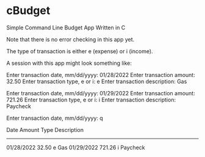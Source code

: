 # cBudget

Simple Command Line Budget App Written in C

Note that there is no error checking in this app yet.

The type of transaction is either e (expense) or i (income).

A session with this app might look something like:

Enter transaction date, mm/dd/yyyy: 01/28/2022
Enter transaction amount: 32.50
Enter transaction type, e or i: e
Enter transaction description: Gas

Enter transaction date, mm/dd/yyyy: 01/29/2022
Enter transaction amount: 721.26
Enter transaction type, e or i: i
Enter transaction description: Paycheck

Enter transaction date, mm/dd/yyyy: q

Date            Amount          Type            Description
----            ------          ----            -----------
01/28/2022      32.50           e               Gas
01/29/2022      721.26          i               Paycheck


